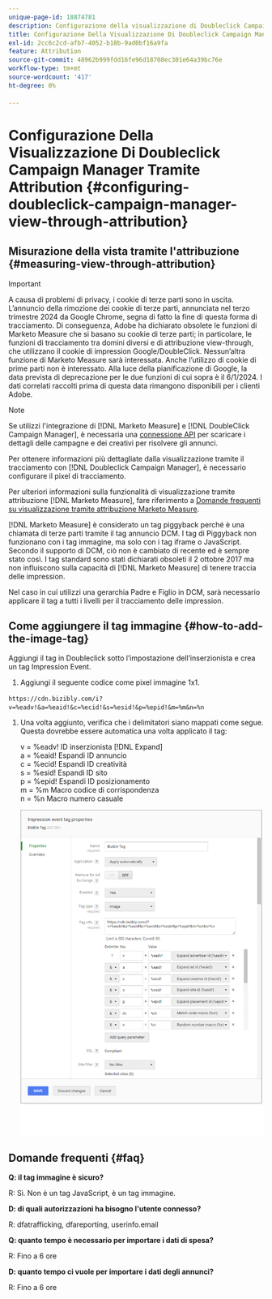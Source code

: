 ```yaml
---
unique-page-id: 18874781
description: Configurazione della visualizzazione di Doubleclick Campaign Manager tramite Attribution - [!DNL Marketo Measure]
title: Configurazione Della Visualizzazione Di Doubleclick Campaign Manager Tramite Attribution
exl-id: 2cc6c2cd-afb7-4052-b18b-9ad0bf16a9fa
feature: Attribution
source-git-commit: 48962b999fdd16fe96d18708ec301e64a39bc76e
workflow-type: tm+mt
source-wordcount: '417'
ht-degree: 0%

---
```


# Configurazione Della Visualizzazione Di Doubleclick Campaign Manager Tramite Attribution {#configuring-doubleclick-campaign-manager-view-through-attribution}

## Misurazione della vista tramite l&#39;attribuzione {#measuring-view-through-attribution}

>[!IMPORTANT]
>
>A causa di problemi di privacy, i cookie di terze parti sono in uscita. L’annuncio della rimozione dei cookie di terze parti, annunciata nel terzo trimestre 2024 da Google Chrome, segna di fatto la fine di questa forma di tracciamento. Di conseguenza, Adobe ha dichiarato obsolete le funzioni di Marketo Measure che si basano su cookie di terze parti; in particolare, le funzioni di tracciamento tra domini diversi e di attribuzione view-through, che utilizzano il cookie di impression Google/DoubleClick. Nessun’altra funzione di Marketo Measure sarà interessata. Anche l’utilizzo di cookie di prime parti non è interessato. Alla luce della pianificazione di Google, la data prevista di deprecazione per le due funzioni di cui sopra è il 6/1/2024. I dati correlati raccolti prima di questa data rimangono disponibili per i clienti Adobe.

>[!NOTE]
>
>Se utilizzi l&#39;integrazione di [!DNL Marketo Measure] e [!DNL DoubleClick Campaign Manager], è necessaria una [connessione API](/help/api-connections/utilizing-marketo-measures-api-connections/integrated-ad-platforms.md#how-to-connect-ad-platforms) per scaricare i dettagli delle campagne e dei creativi per risolvere gli annunci.

Per ottenere informazioni più dettagliate dalla visualizzazione tramite il tracciamento con [!DNL Doubleclick Campaign Manager], è necessario configurare il pixel di tracciamento.

Per ulteriori informazioni sulla funzionalità di visualizzazione tramite attribuzione [!DNL Marketo Measure], fare riferimento a [Domande frequenti su visualizzazione tramite attribuzione Marketo Measure](/help/advanced-marketo-measure-features/view-through-attribution/marketo-measure-view-through-attribution-faq.md).

[!DNL Marketo Measure] è considerato un tag piggyback perché è una chiamata di terze parti tramite il tag annuncio DCM. I tag di Piggyback non funzionano con i tag immagine, ma solo con i tag iframe o JavaScript. Secondo il supporto di DCM, ciò non è cambiato di recente ed è sempre stato così. I tag standard sono stati dichiarati obsoleti il 2 ottobre 2017 ma non influiscono sulla capacità di [!DNL Marketo Measure] di tenere traccia delle impression.

Nel caso in cui utilizzi una gerarchia Padre e Figlio in DCM, sarà necessario applicare il tag a tutti i livelli per il tracciamento delle impression.

## Come aggiungere il tag immagine {#how-to-add-the-image-tag}

Aggiungi il tag in Doubleclick sotto l’impostazione dell’inserzionista e crea un tag Impression Event.

1. Aggiungi il seguente codice come pixel immagine 1x1.

`https://cdn.bizibly.com/i?v=%eadv!&a=%eaid!&c=%ecid!&s=%esid!&p=%epid!&m=%m&n=%n`

1. Una volta aggiunto, verifica che i delimitatori siano mappati come segue. Questa dovrebbe essere automatica una volta applicato il tag:

   v = %eadv! ID inserzionista [!DNL Expand]\
   a = %eaid! Espandi ID annuncio\
   c = %ecid! Espandi ID creatività\
   s = %esid! Espandi ID sito\
   p = %epid! Espandi ID posizionamento\
   m = %m Macro codice di corrispondenza\
   n = %n Macro numero casuale

   ![](assets/1.png)

## Domande frequenti {#faq}

**Q: il tag immagine è sicuro?**

R: Sì. Non è un tag JavaScript, è un tag immagine.

**D: di quali autorizzazioni ha bisogno l&#39;utente connesso?**

R: dfatrafficking, dfareporting, userinfo.email

**Q: quanto tempo è necessario per importare i dati di spesa?**

R: Fino a 6 ore

**D: quanto tempo ci vuole per importare i dati degli annunci?**

R: Fino a 6 ore
